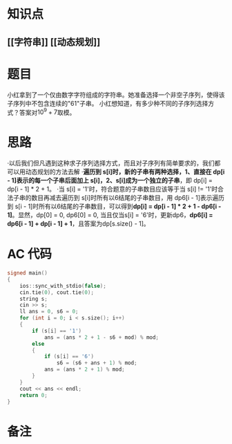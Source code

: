 # 知识点
  ## [[字符串]] [[动态规划]]
# 题目
小红拿到了一个仅由数字字符组成的字符串。她准备选择一个非空子序列，使得该子序列中不包含连续的"61"子串。
小红想知道，有多少种不同的子序列选择方式？答案对$10^9+7$取模。

# 思路
·以后我们但凡遇到这种求子序列选择方式，而且对子序列有简单要求的，我们都可以用动态规划的方法去解
·**遍历到 s[i]时，新的子串有两种选择，1、直接在 dp[i - 1]表示的每一个子串后面加上 s[i]，2、s[i]成为一个独立的子串**，即 dp[i] = dp[i - 1] * 2 + 1。
·当 s[i] = '1'时，符合题意的子串数目应该等于当 s[i] != '1'时合法子串的数目再减去遍历到 s[i]时所有以6结尾的子串数目，用 dp6[i - 1]表示遍历到 s[i - 1]时所有以6结尾的子串数目，可以得到**dp[i] = dp[i - 1] * 2 + 1 - dp6[i - 1]**。显然，dp[0] = 0, dp6[0] = 0, 当且仅当s[i] = '6'时，更新dp6，**dp6[i] = dp6[i - 1] + dp[i - 1] + 1**，且答案为dp[s.size() - 1]。
# AC 代码
```cpp
signed main()
{
    ios::sync_with_stdio(false);
    cin.tie(0), cout.tie(0);
    string s;
    cin >> s;
    ll ans = 0, s6 = 0;
    for (int i = 0; i < s.size(); i++)
    {
        if (s[i] == '1')
            ans = (ans * 2 + 1 - s6 + mod) % mod;
        else
        {
            if (s[i] == '6')
                s6 = (s6 + ans + 1) % mod;
            ans = (ans * 2 + 1) % mod;
        }
    }
    cout << ans << endl;
    return 0;
}
```
# 备注
